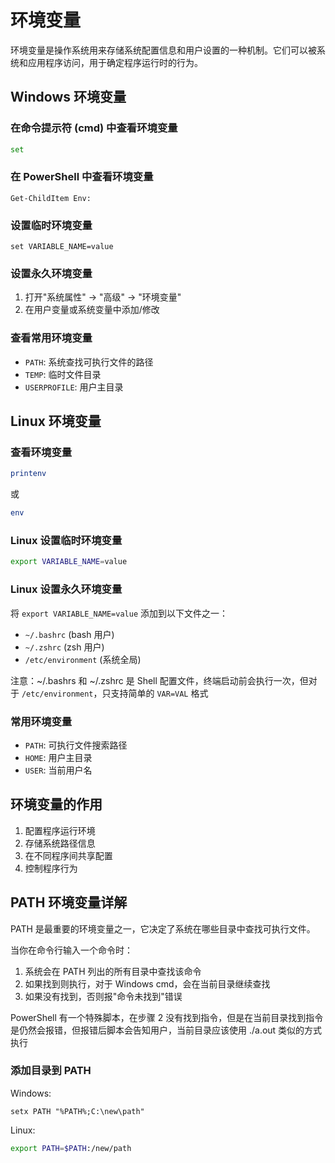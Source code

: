 # 环境变量

环境变量是操作系统用来存储系统配置信息和用户设置的一种机制。它们可以被系统和应用程序访问，用于确定程序运行时的行为。

## Windows 环境变量

### 在命令提示符 (cmd) 中查看环境变量

```cmd
set
```

### 在 PowerShell 中查看环境变量

```pwsh
Get-ChildItem Env:
```

### 设置临时环境变量

```pwsh
set VARIABLE_NAME=value
```

### 设置永久环境变量

1. 打开"系统属性" → "高级" → "环境变量"
2. 在用户变量或系统变量中添加/修改

### 查看常用环境变量

- `PATH`: 系统查找可执行文件的路径
- `TEMP`: 临时文件目录
- `USERPROFILE`: 用户主目录

## Linux 环境变量

### 查看环境变量

```bash
printenv
```

或

```bash
env
```

### Linux 设置临时环境变量

```bash
export VARIABLE_NAME=value
```

### Linux 设置永久环境变量

将 `export VARIABLE_NAME=value` 添加到以下文件之一：

- `~/.bashrc` (bash 用户)
- `~/.zshrc` (zsh 用户)
- `/etc/environment` (系统全局)

注意：~/.bashrs 和 ~/.zshrc 是 Shell 配置文件，终端启动前会执行一次，但对于 `/etc/environment`，只支持简单的 `VAR=VAL` 格式

### 常用环境变量

- `PATH`: 可执行文件搜索路径
- `HOME`: 用户主目录
- `USER`: 当前用户名

## 环境变量的作用

1. 配置程序运行环境
2. 存储系统路径信息
3. 在不同程序间共享配置
4. 控制程序行为

## PATH 环境变量详解

PATH 是最重要的环境变量之一，它决定了系统在哪些目录中查找可执行文件。

当你在命令行输入一个命令时：

1. 系统会在 PATH 列出的所有目录中查找该命令
2. 如果找到则执行，对于 Windows cmd，会在当前目录继续查找
3. 如果没有找到，否则报"命令未找到"错误

PowerShell 有一个特殊脚本，在步骤 2 没有找到指令，但是在当前目录找到指令是仍然会报错，但报错后脚本会告知用户，当前目录应该使用 ./a.out 类似的方式执行

### 添加目录到 PATH

Windows:

```pwsh
setx PATH "%PATH%;C:\new\path"
```

Linux:

```bash
export PATH=$PATH:/new/path
```
